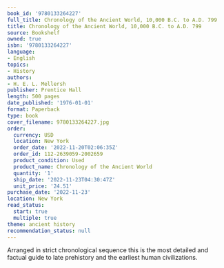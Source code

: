 ```yaml
---
book_id: '9780133264227'
full_title: Chronology of the Ancient World, 10,000 B.C. to A.D. 799
title: Chronology of the Ancient World, 10,000 B.C. to A.D. 799
source: Bookshelf
owned: true
isbn: '9780133264227'
language:
- English
topics:
- History
authors:
- H. E. L. Mellersh
publisher: Prentice Hall
length: 500 pages
date_published: '1976-01-01'
format: Paperback
type: book
cover_filename: 9780133264227.jpg
order:
  currency: USD
  location: New York
  order_date: '2022-11-20T02:06:35Z'
  order_id: 112-2639059-2002659
  product_condition: Used
  product_name: Chronology of the Ancient World
  quantity: '1'
  ship_date: '2022-11-23T04:30:47Z'
  unit_price: '24.51'
purchase_date: '2022-11-23'
location: New York
read_status:
  start: true
  multiple: true
theme: ancient history
recommendation_status: null
---
```

Arranged in strict chronological sequence this is the most detailed and factual guide to late prehistory and the earliest human civilizations.
